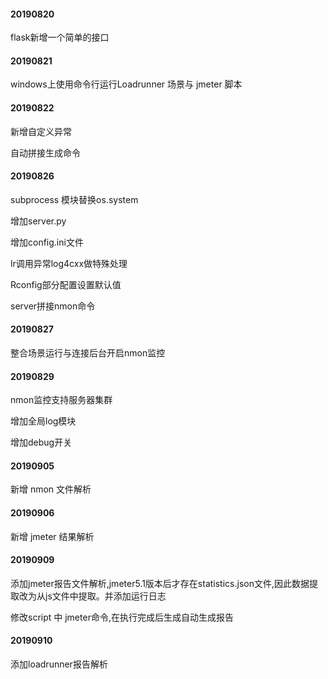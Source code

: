#### 20190820
flask新增一个简单的接口

#### 20190821
windows上使用命令行运行Loadrunner 场景与 jmeter 脚本

#### 20190822
新增自定义异常

自动拼接生成命令

#### 20190826
subprocess 模块替换os.system

增加server.py

增加config.ini文件

lr调用异常log4cxx做特殊处理

Rconfig部分配置设置默认值

server拼接nmon命令

#### 20190827
整合场景运行与连接后台开启nmon监控

#### 20190829
nmon监控支持服务器集群

增加全局log模块

增加debug开关

#### 20190905
新增 nmon 文件解析

#### 20190906
新增 jmeter 结果解析

#### 20190909
添加jmeter报告文件解析,jmeter5.1版本后才存在statistics.json文件,因此数据提取改为从js文件中提取。并添加运行日志

修改script 中 jmeter命令,在执行完成后生成自动生成报告

#### 20190910
添加loadrunner报告解析